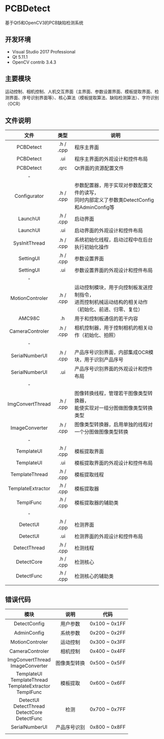 # PCBDetect
基于Qt5和OpenCV3的PCB缺陷检测系统

## 开发环境  

* Visual Studio 2017 Professional  
* Qt 5.11.1  
* OpenCV contrib 3.4.3

## 主要模块  
运动控制、相机控制、人机交互界面（主界面、参数设置界面、模板提取界面、检测界面、序号识别界面等）、核心算法（模板提取算法、缺陷检测算法）、字符识别（OCR）  

## 文件说明

| 文件 | 类型 | 说明 |
| :---: | :---: | ----- |
| PCBDetect | .h / .cpp | 程序主界面 |
| PCBDetect | .ui | 程序主界面的外观设计和控件布局 |
| PCBDetect | .qrc | Qt界面的资源配置文件 |
| - |  |  |
| Configurator | .h / .cpp | 参数配置器，用于实现对参数配置文件的读写，<br>同时内部定义了参数类DetectConfig和AdminConfig等 |
| LaunchUI | .h / .cpp | 启动界面 |
| LaunchUI | .ui | 启动界面的外观设计和控件布局 |
| SysInitThread | .h / .cpp | 系统初始化线程，启动过程中在后台执行初始化操作 |
| SettingUI | .h / .cpp | 参数设置界面 |
| SettingUI | .ui | 参数设置界面的外观设计和控件布局 |
| - |  |  |
| MotionControler | .h / .cpp | 运动控制模块，用于向控制板发送控制指令，<br/>进而控制机械运动结构的相关动作（初始化、前进、归零、复位） |
| AMC98C | .h | 用于和控制板通信的若干内容 |
| CameraControler | .h / .cpp | 相机控制器，用于控制相机的相关动作（初始化、拍照） |
| - |  |  |
| SerialNumberUI | .h / .cpp | 产品序号识别界面，内部集成OCR模块，用于识别产品序号 |
| SerialNumberUI | .ui | 产品序号识别界面的外观设计和控件布局 |
| - |  |  |
| ImgConvertThread | .h / .cpp | 图像转换线程，管理若干图像类型转换器，<br> 能使实现对一组分图做图像类型转换类型 |
| ImageConverter | .h / .cpp | 图像类型转换器，启用单独的线程对一个分图做图像类型转换 |
| - |  |  |
| TemplateUI | .h / .cpp | 模板提取界面 |
| TemplateUI | .ui | 模板提取界面的外观设计和控件布局 |
| TemplateThread | .h / .cpp | 模板提取线程 |
| TemplateExtractor | .h / .cpp | 模板提取器 |
| TemplFunc | .h / .cpp |  模板提取器的辅助类 |
| - |  |  |
| DetectUI | .h / .cpp | 检测界面 |
| DetectUI | .ui | 检测界面的外观设计和控件布局 |
| DetectThread | .h / .cpp | 检测线程 |
| DetectCore | .h / .cpp | 检测核心 |
| DetectFunc | .h / .cpp | 检测核心的辅助类 |
|                   |           |                                                              |

## 错误代码  



| 模块 | 说明 | 代码 |
| :---:| :---: | ----- |
| DetectConfig | 用户参数 | 0x100 ~ 0x1FF |
| AdminConfig | 系统参数 | 0x200 ~ 0x2FF |
| MotionControler | 运动控制 | 0x300 ~ 0x3FF |
| CameraControler | 相机控制 | 0x400 ~ 0x4FF |
| ImgConvertThread <br/>ImageConverter | 图像类型转换 | 0x500 ~ 0x5FF |
| TemplateUI<br/>TemplateThread<br/>TemplateExtractor<br/>TemplFunc | 模板提取 | 0x600 ~ 0x6FF |
| DetectUI<br/>DetectThread<br/>DetectCore<br/>DetectFunc | 检测 | 0x700 ~ 0x7FF |
| SerialNumberUI | 产品序号识别 | 0x800 ~ 0x8FF |
|  |  |  |



